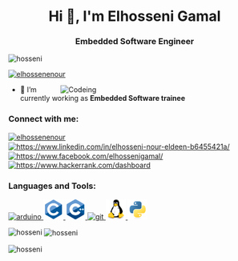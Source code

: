 <h1 align="center">Hi 👋, I'm Elhosseni Gamal</h1>
<h3 align="center">Embedded Software Engineer</h3>

<p align="left"> <img src="https://komarev.com/ghpvc/?username=hosseni&label=Profile%20views&color=0e75b6&style=flat" alt="hosseni" /> </p>

<p align="left"> <a href="https://twitter.com/elhossenenour" target="blank"><img src="https://img.shields.io/twitter/follow/elhossenenour?logo=twitter&style=for-the-badge" alt="elhossenenour" /></a> </p>

<img align="right" alt="Codeing" width="400" src="https://www.google.com/search?q=embedded+logo&tbm=isch&ved=2ahUKEwi4vY3v4-2AAxVAnycCHcZTCkYQ2-cCegQIABAA&oq=embedded+logo&gs_lcp=CgNpbWcQAzIFCAAQgAQyBggAEAUQHjIGCAAQBRAeMgYIABAFEB4yBggAEAUQHjIGCAAQBRAeMgYIABAFEB4yBggAEAgQHjIGCAAQCBAeMgYIABAIEB46BAgjECdQmwNYiRFgihNoAHAAeACAAfkBiAHVC5IBBTAuMS42mAEAoAEBqgELZ3dzLXdpei1pbWfAAQE&sclient=img&ei=N1zjZPjFNMC-nsEPxqepsAQ&bih=778&biw=1536#imgrc=iVL8X475d6eNUM
">
- 🔭 I’m currently working as **Embedded Software trainee**

<h3 align="left">Connect with me:</h3>
<p align="left">
<a href="https://twitter.com/elhossenenour" target="blank"><img align="center" src="https://raw.githubusercontent.com/rahuldkjain/github-profile-readme-generator/master/src/images/icons/Social/twitter.svg" alt="elhossenenour" height="30" width="40" /></a>
<a href="https://linkedin.com/in/https://www.linkedin.com/in/elhosseni-nour-eldeen-b6455421a/" target="blank"><img align="center" src="https://raw.githubusercontent.com/rahuldkjain/github-profile-readme-generator/master/src/images/icons/Social/linked-in-alt.svg" alt="https://www.linkedin.com/in/elhosseni-nour-eldeen-b6455421a/" height="30" width="40" /></a>
<a href="https://fb.com/https://www.facebook.com/elhossenigamal/" target="blank"><img align="center" src="https://raw.githubusercontent.com/rahuldkjain/github-profile-readme-generator/master/src/images/icons/Social/facebook.svg" alt="https://www.facebook.com/elhossenigamal/" height="30" width="40" /></a>
<a href="https://www.hackerrank.com/https://www.hackerrank.com/dashboard" target="blank"><img align="center" src="https://raw.githubusercontent.com/rahuldkjain/github-profile-readme-generator/master/src/images/icons/Social/hackerrank.svg" alt="https://www.hackerrank.com/dashboard" height="30" width="40" /></a>
</p>

<h3 align="left">Languages and Tools:</h3>
<p align="left"> <a href="https://www.arduino.cc/" target="_blank" rel="noreferrer"> <img src="https://cdn.worldvectorlogo.com/logos/arduino-1.svg" alt="arduino" width="40" height="40"/> </a> <a href="https://www.cprogramming.com/" target="_blank" rel="noreferrer"> <img src="https://raw.githubusercontent.com/devicons/devicon/master/icons/c/c-original.svg" alt="c" width="40" height="40"/> </a> <a href="https://www.w3schools.com/cpp/" target="_blank" rel="noreferrer"> <img src="https://raw.githubusercontent.com/devicons/devicon/master/icons/cplusplus/cplusplus-original.svg" alt="cplusplus" width="40" height="40"/> </a> <a href="https://git-scm.com/" target="_blank" rel="noreferrer"> <img src="https://www.vectorlogo.zone/logos/git-scm/git-scm-icon.svg" alt="git" width="40" height="40"/> </a> <a href="https://www.linux.org/" target="_blank" rel="noreferrer"> <img src="https://raw.githubusercontent.com/devicons/devicon/master/icons/linux/linux-original.svg" alt="linux" width="40" height="40"/> </a> <a href="https://www.python.org" target="_blank" rel="noreferrer"> <img src="https://raw.githubusercontent.com/devicons/devicon/master/icons/python/python-original.svg" alt="python" width="40" height="40"/> </a> </p>

<p><img align="left" src="https://github-readme-stats.vercel.app/api/top-langs?username=hosseni&show_icons=true&locale=en&layout=compact" alt="hosseni" /></p>

<p>&nbsp;<img align="center" src="https://github-readme-stats.vercel.app/api?username=hosseni&show_icons=true&locale=en" alt="hosseni" /></p>

<p><img align="center" src="https://github-readme-streak-stats.herokuapp.com/?user=hosseni&" alt="hosseni" /></p>
